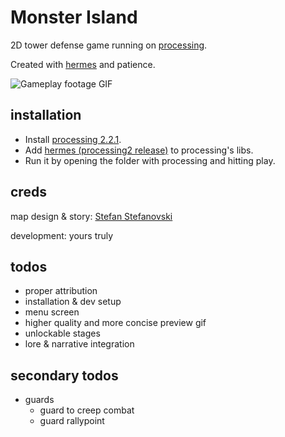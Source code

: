 Monster Island
=============

2D tower defense game running on [processing](https://processing.org/).

Created with [hermes](https://github.com/rdlester/hermes) and patience.

![Gameplay footage GIF](https://media.giphy.com/media/l0Iy9m11TnKSqgXYI/giphy.gif)

## installation

* Install [processing 2.2.1](https://processing.org/download/).
* Add [hermes (processing2 release)](https://github.com/rdlester/hermes/releases) to processing's libs.
* Run it by opening the folder with processing and hitting play.

## creds

map design & story: [Stefan Stefanovski](https://github.com/sstefanovski)

development: yours truly

## todos

* proper attribution
* installation & dev setup
* menu screen
* higher quality and more concise preview gif
* unlockable stages
* lore & narrative integration

## secondary todos

* guards
    * guard to creep combat
    * guard rallypoint
